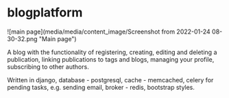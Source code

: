 # blogplatform

![main page](media/media/content_image/Screenshot from 2022-01-24 08-30-32.png "Main page")

A blog with the functionality of registering, creating, editing and deleting a publication,
linking publications to tags and blogs, managing your profile, subscribing to other authors.

Written in django, database - postgresql, cache - memcached, celery for pending tasks, e.g. sending email, broker - redis, bootstrap styles.

